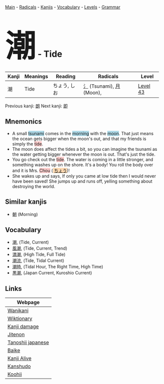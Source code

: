 <style> bigfont {font-size: 100px}</style>
[Main](../index.md) -
[Radicals](../radicals.md) -
[Kanjis](../kanjis.md) -
[Vocabulary](../vocabulary.md) -
[Levels](../levels.md) -
[Grammar](../grammar.md)
# <bigfont> 潮</bigfont> - Tide 

| Kanji | Meanings | Reading | Radicals | Level |
| --- | --- | --- | --- | --- |
| 潮 | Tide | ちょう, しお | [氵](../radicals/氵.md) (Tsunami), [月](../radicals/月.md) (Moon),  | [Level 43](../levels/wk_level43.md) |

Previous kanji: [朗](朗.md) Next kanji: [即](即.md) 

## Mnemonics
 * A small <span style="background-color:#ADD8E6"> tsunami</span> comes in the <span style="background-color:#ADD8E6"> morning</span> with the <span style="background-color:#ADD8E6"> moon</span>. That just means the ocean gets bigger when the moon's out, and that my friends is simply the <span style="background-color:#ffcccb"> tide</span>.
* The moon does affect the tides a bit, so you can imagine the tsunami as the water getting bigger whenever the moon is out. That's just the tide.
* You go check out the <span style="background-color:#ffcccb"> tide</span>. The water is coming in a little stronger, and something washes up on the shore. It's a body! You roll the body over and it is Mrs. <span style="background-color:#ffcccb"> Chou</span> (<span style="background-color:#fed8b1"> [ちょう](https://jisho.org/search/ちょう)</span>)!
* She wakes up and says, If only you came at low tide then I would never have been saved! She jumps up and runs off, yelling something about destroying the world.


## Similar kanjis
 * [朝](朝.md) (Morning)


## Vocabulary
 * [潮](../vocabulary/潮.md), (Tide, Current)
* [風潮](../vocabulary/潮.md), (Tide, Current, Trend)
* [満潮](../vocabulary/潮.md), (High Tide, Full Tide)
* [潮流](../vocabulary/潮.md), (Tide, Tidal Current)
* [潮時](../vocabulary/潮.md), (Tidal Hour, The Right Time, High Time)
* [黒潮](../vocabulary/潮.md), (Japan Current, Kuroshio Current)



## Links 

| Webpage |
| --- |
| [Wanikani          ](https://www.wanikani.com/kanji/潮) |
| [Wiktionary        ](https://en.wiktionary.org/wiki/潮) |
| [Kanji damage      ](http://www.kanjidamage.com/kanji/search?utf8=✓&q=潮) |
| [Jitenon           ](https://jitenon.com/kanji/潮) |
| [Tanoshii japanese ](https://www.tanoshiijapanese.com/dictionary/kanji.cfm?k=潮) |
| [Baike             ](https://baike.baidu.com/item/潮) |
| [Kanji Alive       ](https://app.kanjialive.com/潮) |
| [Kanshudo          ](https://www.kanshudo.com/searchmn?q=潮) |
| [Koohii            ](https://kanji.koohii.com/study/kanji/潮) |
